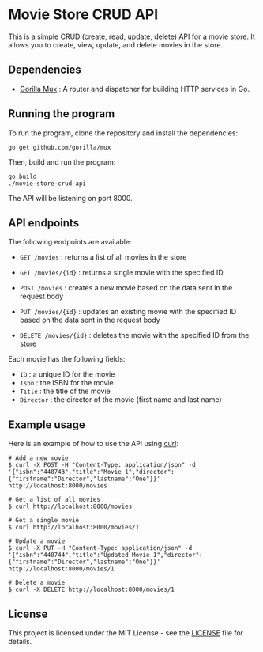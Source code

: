 # Movie Store CRUD API

This is a simple CRUD (create, read, update, delete) API for a movie store. It allows you to create, view, update, and delete movies in the store.

## Dependencies

- [Gorilla Mux](https://github.com/gorilla/mux) : A router and dispatcher for building HTTP services in Go.

## Running the program

To run the program, clone the repository and install the dependencies:

```
go get github.com/gorilla/mux
```

Then, build and run the program:

```
go build
./movie-store-crud-api
```

The API will be listening on port 8000.

## API endpoints

The following endpoints are available:

- `GET /movies` : returns a list of all movies in the store

- `GET /movies/{id}` : returns a single movie with the specified ID

- `POST /movies` : creates a new movie based on the data sent in the request body

- `PUT /movies/{id}` : updates an existing movie with the specified ID based on the data sent in the request body

- `DELETE /movies/{id}` : deletes the movie with the specified ID from the store

Each movie has the following fields:

- `ID` : a unique ID for the movie
- `Isbn` : the ISBN for the movie
- `Title` : the title of the movie
- `Director` : the director of the movie (first name and last name)

## Example usage

Here is an example of how to use the API using [curl](https://curl.se/):

```
# Add a new movie
$ curl -X POST -H "Content-Type: application/json" -d '{"isbn":"448743","title":"Movie 1","director":{"firstname":"Director","lastname":"One"}}' http://localhost:8000/movies

# Get a list of all movies
$ curl http://localhost:8000/movies

# Get a single movie
$ curl http://localhost:8000/movies/1

# Update a movie
$ curl -X PUT -H "Content-Type: application/json" -d '{"isbn":"448744","title":"Updated Movie 1","director":{"firstname":"Director","lastname":"One"}}' http://localhost:8000/movies/1

# Delete a movie
$ curl -X DELETE http://localhost:8000/movies/1
```

## License

This project is licensed under the MIT License - see the [LICENSE](https://github.com/Major2000/go-CRUD-API/blob/main/LICENSE) file for details.
